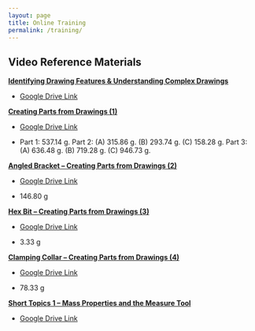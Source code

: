 ```yaml
---
layout: page
title: Online Training
permalink: /training/
---
```


## Video Reference Materials

**[Identifying Drawing Features & Understanding Complex Drawings](https://www.youtube.com/watch?v=acyGSubzmJs)**

* [Google Drive Link](https://drive.google.com/drive/folders/181uuq8O7D8JgwhGbyMVqkc2QvZ3pID11?usp=sharing)

**[Creating Parts from Drawings (1)](https://www.youtube.com/watch?v=iBk3kTyeHYo)**

* [Google Drive Link](https://drive.google.com/drive/folders/1LlrKBUBAGEPSRJGa-XKtDt_Wm-IdcjBm?usp=sharing)

* Part 1: 537.14 g. Part 2: (A) 315.86 g. (B) 293.74 g. (C) 158.28 g. Part 3: (A) 636.48 g. (B) 719.28 g. (C) 946.73 g.

**[Angled Bracket – Creating Parts from Drawings (2)](https://www.youtube.com/watch?v=aGtWxdZIGUI)**

* [Google Drive Link](https://drive.google.com/drive/folders/1XuAqKo5e26NYQoI-hEtoeiZ0x6q65ES7?usp=sharing)

* 146.80 g

**[Hex Bit – Creating Parts from Drawings (3)](https://drive.google.com/drive/folders/1XuAqKo5e26NYQoI-hEtoeiZ0x6q65ES7?usp=sharing)**

* [Google Drive Link](https://drive.google.com/drive/folders/1XuAqKo5e26NYQoI-hEtoeiZ0x6q65ES7?usp=sharing)

* 3.33 g

**[Clamping Collar – Creating Parts from Drawings (4)](https://www.youtube.com/watch?v=3cSAPZLTY-c)**

* [Google Drive Link](https://drive.google.com/drive/folders/1XuAqKo5e26NYQoI-hEtoeiZ0x6q65ES7?usp=sharing)

* 78.33 g

**[Short Topics 1 – Mass Properties and the Measure Tool](https://www.youtube.com/watch?v=P3pvDIXGUCE)**

* [Google Drive Link](https://drive.google.com/drive/folders/1OAEdd3QpCy50JfiZOfikOOQAjphtP78b?usp=sharing)